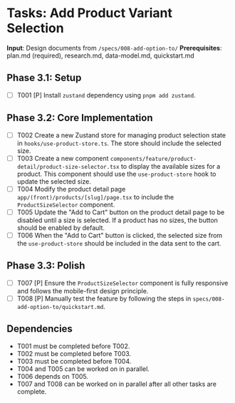 # Tasks: Add Product Variant Selection

**Input**: Design documents from `/specs/008-add-option-to/`
**Prerequisites**: plan.md (required), research.md, data-model.md, quickstart.md

## Phase 3.1: Setup
- [ ] T001 [P] Install `zustand` dependency using `pnpm add zustand`.

## Phase 3.2: Core Implementation
- [ ] T002 Create a new Zustand store for managing product selection state in `hooks/use-product-store.ts`. The store should include the selected size.
- [ ] T003 Create a new component `components/feature/product-detail/product-size-selector.tsx` to display the available sizes for a product. This component should use the `use-product-store` hook to update the selected size.
- [ ] T004 Modify the product detail page `app/(front)/products/[slug]/page.tsx` to include the `ProductSizeSelector` component.
- [ ] T005 Update the "Add to Cart" button on the product detail page to be disabled until a size is selected. If a product has no sizes, the button should be enabled by default.
- [ ] T006 When the "Add to Cart" button is clicked, the selected size from the `use-product-store` should be included in the data sent to the cart.

## Phase 3.3: Polish
- [ ] T007 [P] Ensure the `ProductSizeSelector` component is fully responsive and follows the mobile-first design principle.
- [ ] T008 [P] Manually test the feature by following the steps in `specs/008-add-option-to/quickstart.md`.

## Dependencies
- T001 must be completed before T002.
- T002 must be completed before T003.
- T003 must be completed before T004.
- T004 and T005 can be worked on in parallel.
- T006 depends on T005.
- T007 and T008 can be worked on in parallel after all other tasks are complete.
